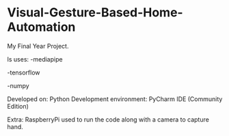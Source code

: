 # Visual-Gesture-Based-Home-Automation
My Final Year Project.

Is uses:
-mediapipe

-tensorflow

-numpy

Developed on: Python
Development environment: PyCharm IDE (Community Edition)

Extra: RaspberryPi used to run the code along with a camera to capture hand.
